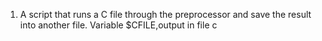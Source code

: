 1. A script that runs a C file through the preprocessor and save the result into another file. Variable $CFILE,output in file c

